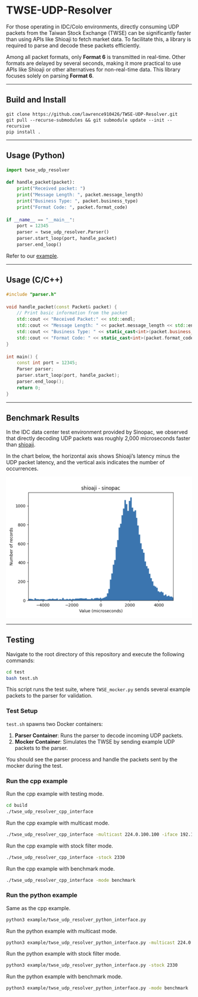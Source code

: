 # TWSE-UDP-Resolver

For those operating in IDC/Colo environments, directly consuming UDP packets from the Taiwan Stock Exchange (TWSE) can be significantly faster than using APIs like Shioaji to fetch market data. To facilitate this, a library is required to parse and decode these packets efficiently.

Among all packet formats, only **Format 6** is transmitted in real-time. Other formats are delayed by several seconds, making it more practical to use APIs like Shioaji or other alternatives for non-real-time data. This library focuses solely on parsing **Format 6**.

---

## Build and Install
```
git clone https://github.com/lawrence910426/TWSE-UDP-Resolver.git
git pull --recurse-submodules && git submodule update --init --recursive
pip install .
```

---

## Usage (Python)
```python
import twse_udp_resolver

def handle_packet(packet):
    print("Received packet: ")
    print("Message Length: ", packet.message_length)
    print("Business Type: ", packet.business_type)
    print("Format Code: ", packet.format_code)
    
if __name__ == "__main__":
    port = 12345
    parser = twse_udp_resolver.Parser()
    parser.start_loop(port, handle_packet)
    parser.end_loop()
```

Refer to our [example]().

---

## Usage (C/C++)

```cpp
#include "parser.h"

void handle_packet(const Packet& packet) {
    // Print basic information from the packet
    std::cout << "Received Packet:" << std::endl;
    std::cout << "Message Length: " << packet.message_length << std::endl;
    std::cout << "Business Type: " << static_cast<int>(packet.business_type) << std::endl;
    std::cout << "Format Code: " << static_cast<int>(packet.format_code) << std::endl;
}

int main() {
    const int port = 12345;
    Parser parser;
    parser.start_loop(port, handle_packet);
    parser.end_loop();
    return 0;
}
```

---

## Benchmark Results

In the IDC data center test environment provided by Sinopac, we observed that directly decoding UDP packets was roughly 2,000 microseconds faster than [shioaji](https://sinotrade.github.io/zh_TW/).

In the chart below, the horizontal axis shows Shioaji’s latency minus the UDP packet latency, and the vertical axis indicates the number of occurrences.

![](./images/benchmark_vm.png)

---

## Testing

Navigate to the root directory of this repository and execute the following commands:

```bash
cd test
bash test.sh
```

This script runs the test suite, where `TWSE_mocker.py` sends several example packets to the parser for validation.

### Test Setup

`test.sh` spawns two Docker containers:
1. **Parser Container**: Runs the parser to decode incoming UDP packets.
2. **Mocker Container**: Simulates the TWSE by sending example UDP packets to the parser.

You should see the parser process and handle the packets sent by the mocker during the test.

### Run the cpp example

Run the cpp example with testing mode.

```bash
cd build
./twse_udp_resolver_cpp_interface
```

Run the cpp example with multicast mode.

```bash
./twse_udp_resolver_cpp_interface -multicast 224.0.100.100 -iface 192.168.205.30
```

Run the cpp example with stock filter mode.

```bash
./twse_udp_resolver_cpp_interface -stock 2330
```

Run the cpp example with benchmark mode.

```bash
./twse_udp_resolver_cpp_interface -mode benchmark
```

### Run the python example

Same as the cpp example.

```bash
python3 example/twse_udp_resolver_python_interface.py
```

Run the python example with multicast mode.

```bash
python3 example/twse_udp_resolver_python_interface.py -multicast 224.0.100.100 -iface 192.168.205.30
```

Run the python example with stock filter mode.

```bash
python3 example/twse_udp_resolver_python_interface.py -stock 2330
```

Run the python example with benchmark mode.

```bash
python3 example/twse_udp_resolver_python_interface.py -mode benchmark
```